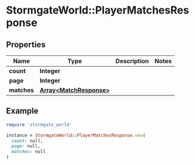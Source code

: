 # StormgateWorld::PlayerMatchesResponse

## Properties

| Name | Type | Description | Notes |
| ---- | ---- | ----------- | ----- |
| **count** | **Integer** |  |  |
| **page** | **Integer** |  |  |
| **matches** | [**Array&lt;MatchResponse&gt;**](MatchResponse.md) |  |  |

## Example

```ruby
require 'stormgate_world'

instance = StormgateWorld::PlayerMatchesResponse.new(
  count: null,
  page: null,
  matches: null
)
```

